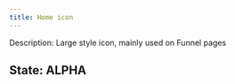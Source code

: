 ```yaml
---
title: Home icon
---
```

Description: Large style icon, mainly used on Funnel pages

## State: ALPHA
